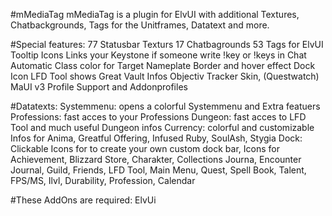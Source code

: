 #mMediaTag
mMediaTag is a plugin for ElvUI with additional Textures, Chatbackgrounds, Tags for the Unitframes, Datatext and more.

#Special features:
77 Statusbar Texturs
17 Chatbagrounds
53 Tags for ElvUI
Tooltip Icons
Links your Keystone if someone write !key or !keys in Chat
Automatic Class color for Target Nameplate Border and hover effect
Dock Icon LFD Tool shows Great Vault Infos
Objectiv Tracker Skin, (Questwatch)
MaUI v3 Profile Support and Addonprofiles

#Datatexts:
Systemmenu: opens a colorful Systemmenu and Extra featuers
Professions: fast acces to your Professions
Dungeon: fast acces to LFD Tool and much useful Dungeon infos
Currency: colorful and customizable Infos for Anima, Greatful Offering, Infused Ruby, SoulAsh, Stygia
Dock: Clickable Icons for to create your own custom dock bar, Icons for Achievement, Blizzard Store, Charakter, Collections Journa, Encounter Journal, Guild, Friends, LFD Tool, Main Menu, Quest, Spell Book, Talent, FPS/MS, Ilvl, Durability, Profession, Calendar

#These AddOns are required:
ElvUi